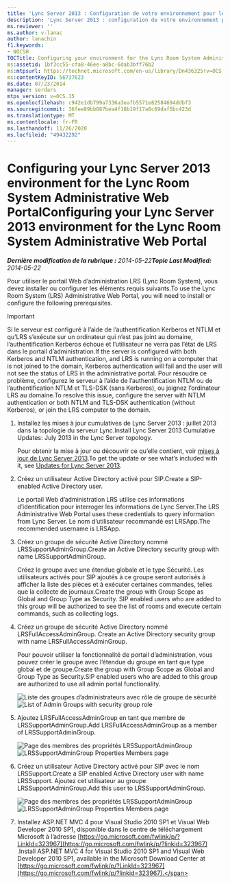 ```yaml
---
title: 'Lync Server 2013 : Configuration de votre environnement pour le portail web d’administration de Lync Room System'
description: 'Lync Server 2013 : configuration de votre environnement pour le portail Web d’administration du système de salle Lync.'
ms.reviewer: ''
ms.author: v-lanac
author: lanachin
f1.keywords:
- NOCSH
TOCTitle: Configuring your environment for the Lync Room System Administrative Web Portal
ms:assetid: 1bf3cc55-cfa8-46ee-a8bc-6dab3bff76b2
ms:mtpsurl: https://technet.microsoft.com/en-us/library/Dn436325(v=OCS.15)
ms:contentKeyID: 56737623
ms.date: 07/23/2014
manager: serdars
mtps_version: v=OCS.15
ms.openlocfilehash: c942e1db799a7336a3eafb5571e82584694ddbf3
ms.sourcegitcommit: 36fee89bb887bea4f18b19f17a8c69daf5bc423d
ms.translationtype: MT
ms.contentlocale: fr-FR
ms.lasthandoff: 11/26/2020
ms.locfileid: "49432292"
---
```

# <a name="configuring-your-lync-server-2013-environment-for-the-lync-room-system-administrative-web-portal"></a><span data-ttu-id="af673-103">Configuring your Lync Server 2013 environment for the Lync Room System Administrative Web Portal</span><span class="sxs-lookup"><span data-stu-id="af673-103">Configuring your Lync Server 2013 environment for the Lync Room System Administrative Web Portal</span></span>

<div data-xmlns="http://www.w3.org/1999/xhtml">

<div class="topic" data-xmlns="http://www.w3.org/1999/xhtml" data-msxsl="urn:schemas-microsoft-com:xslt" data-cs="https://msdn.microsoft.com/">

<div data-asp="https://msdn2.microsoft.com/asp">



</div>

<div id="mainSection">

<div id="mainBody"><span data-ttu-id="af673-104">

<span> </span></span><span class="sxs-lookup"><span data-stu-id="af673-104">

<span> </span></span></span>

<span data-ttu-id="af673-105">_**Dernière modification de la rubrique :** 2014-05-22_</span><span class="sxs-lookup"><span data-stu-id="af673-105">_**Topic Last Modified:** 2014-05-22_</span></span>

<span data-ttu-id="af673-106">Pour utiliser le portail Web d’administration LRS (Lync Room System), vous devez installer ou configurer les éléments requis suivants.</span><span class="sxs-lookup"><span data-stu-id="af673-106">To use the Lync Room System (LRS) Administrative Web Portal, you will need to install or configure the following prerequisites.</span></span>

<div>


> [!IMPORTANT]  
> <span data-ttu-id="af673-107">Si le serveur est configuré à l’aide de l’authentification Kerberos et NTLM et qu’LRS s’exécute sur un ordinateur qui n’est pas joint au domaine, l’authentification Kerberos échoue et l’utilisateur ne verra pas l’état de LRS dans le portail d’administration.</span><span class="sxs-lookup"><span data-stu-id="af673-107">If the server is configured with both Kerberos and NTLM authentication, and LRS is running on a computer that is not joined to the domain, Kerberos authentication will fail and the user will not see the status of LRS in the administrative portal.</span></span> <span data-ttu-id="af673-108">Pour résoudre ce problème, configurez le serveur à l’aide de l’authentification NTLM ou de l’authentification NTLM et TLS-DSK (sans Kerberos), ou joignez l’ordinateur LRS au domaine.</span><span class="sxs-lookup"><span data-stu-id="af673-108">To resolve this issue, configure the server with NTLM authentication or both NTLM and TLS-DSK authentication (without Kerberos), or join the LRS computer to the domain.</span></span>



</div>

1.  <span data-ttu-id="af673-109">Installez les mises à jour cumulatives de Lync Server 2013 : juillet 2013 dans la topologie du serveur Lync.</span><span class="sxs-lookup"><span data-stu-id="af673-109">Install Lync Server 2013 Cumulative Updates: July 2013 in the Lync Server topology.</span></span>
    
    <span data-ttu-id="af673-110">Pour obtenir la mise à jour ou découvrir ce qu’elle contient, voir [mises à jour de Lync Server 2013](https://go.microsoft.com/fwlink/p/?linkid=323959).</span><span class="sxs-lookup"><span data-stu-id="af673-110">To get the update or see what’s included with it, see [Updates for Lync Server 2013](https://go.microsoft.com/fwlink/p/?linkid=323959).</span></span>

2.  <span data-ttu-id="af673-111">Créez un utilisateur Active Directory activé pour SIP.</span><span class="sxs-lookup"><span data-stu-id="af673-111">Create a SIP-enabled Active Directory user.</span></span>
    
    <span data-ttu-id="af673-112">Le portail Web d’administration LRS utilise ces informations d’identification pour interroger les informations de Lync Server.</span><span class="sxs-lookup"><span data-stu-id="af673-112">The LRS Administrative Web Portal uses these credentials to query information from Lync Server.</span></span> <span data-ttu-id="af673-113">Le nom d’utilisateur recommandé est LRSApp.</span><span class="sxs-lookup"><span data-stu-id="af673-113">The recommended username is LRSApp.</span></span>

3.  <span data-ttu-id="af673-114">Créez un groupe de sécurité Active Directory nommé LRSSupportAdminGroup.</span><span class="sxs-lookup"><span data-stu-id="af673-114">Create an Active Directory security group with name LRSSupportAdminGroup.</span></span>
    
    <span data-ttu-id="af673-p103">Créez le groupe avec une étendue globale et le type Sécurité. Les utilisateurs activés pour SIP ajoutés à ce groupe seront autorisés à afficher la liste des pièces et à exécuter certaines commandes, telles que la collecte de journaux.</span><span class="sxs-lookup"><span data-stu-id="af673-p103">Create the group with Group Scope as Global and Group Type as Security. SIP enabled users who are added to this group will be authorized to see the list of rooms and execute certain commands, such as collecting logs.</span></span>

4.  <span data-ttu-id="af673-117">Créez un groupe de sécurité Active Directory nommé LRSFullAccessAdminGroup. </span><span class="sxs-lookup"><span data-stu-id="af673-117">Create an Active Directory security group with name LRSFullAccessAdminGroup.</span></span>
    
    <span data-ttu-id="af673-118">Pour pouvoir utiliser la fonctionnalité de portail d’administration, vous pouvez créer le groupe avec l’étendue du groupe en tant que type global et de groupe.</span><span class="sxs-lookup"><span data-stu-id="af673-118">Create the group with Group Scope as Global and Group Type as Security.SIP enabled users who are added to this group are authorized to use all admin portal functionality.</span></span>
    
     
    
    <span data-ttu-id="af673-119">![Liste des groupes d’administrateurs avec rôle de groupe de sécurité](images/Dn436325.5d432819-a2e2-452c-bc2a-5d4ee79d8c33(OCS.15).png "Liste des groupes d’administrateurs avec rôle de groupe de sécurité")</span><span class="sxs-lookup"><span data-stu-id="af673-119">![List of Admin Groups with security group role](images/Dn436325.5d432819-a2e2-452c-bc2a-5d4ee79d8c33(OCS.15).png "List of Admin Groups with security group role")</span></span>  
    
     

5.  <span data-ttu-id="af673-120">Ajoutez LRSFullAccessAdminGroup en tant que membre de LRSSupportAdminGroup.</span><span class="sxs-lookup"><span data-stu-id="af673-120">Add LRSFullAccessAdminGroup as a member of LRSSupportAdminGroup.</span></span>
    
    <span data-ttu-id="af673-121">![Page des membres des propriétés LRSSupportAdminGroup](images/Dn436325.91a4a28a-cacf-4ef6-aac1-915ec41c9648(OCS.15).png "Page des membres des propriétés LRSSupportAdminGroup")</span><span class="sxs-lookup"><span data-stu-id="af673-121">![LRSSupportAdminGroup Properties Members page](images/Dn436325.91a4a28a-cacf-4ef6-aac1-915ec41c9648(OCS.15).png "LRSSupportAdminGroup Properties Members page")</span></span>  
    
     

6.  <span data-ttu-id="af673-122">Créez un utilisateur Active Directory activé pour SIP avec le nom LRSSupport.</span><span class="sxs-lookup"><span data-stu-id="af673-122">Create a SIP enabled Active Directory user with name LRSSupport.</span></span> <span data-ttu-id="af673-123">Ajoutez cet utilisateur au groupe LRSSupportAdminGroup.</span><span class="sxs-lookup"><span data-stu-id="af673-123">Add this user to LRSSupportAdminGroup.</span></span>
    
    <span data-ttu-id="af673-124">![Page des membres des propriétés LRSSupportAdminGroup](images/Dn436325.7638055d-22ac-4909-914d-1966f5623909(OCS.15).png "Page des membres des propriétés LRSSupportAdminGroup")</span><span class="sxs-lookup"><span data-stu-id="af673-124">![LRSSupportAdminGroup Properties Members page](images/Dn436325.7638055d-22ac-4909-914d-1966f5623909(OCS.15).png "LRSSupportAdminGroup Properties Members page")</span></span>  
    
     

7.  <span data-ttu-id="af673-125">Installez ASP.NET MVC 4 pour Visual Studio 2010 SP1 et Visual Web Developer 2010 SP1, disponible dans le centre de téléchargement Microsoft à l’adresse [https://go.microsoft.com/fwlink/p/?LinkId=323967](https://go.microsoft.com/fwlink/p/?linkid=323967) .</span><span class="sxs-lookup"><span data-stu-id="af673-125">Install ASP.NET MVC 4 for Visual Studio 2010 SP1 and Visual Web Developer 2010 SP1, available in the Microsoft Download Center at [https://go.microsoft.com/fwlink/p/?LinkId=323967](https://go.microsoft.com/fwlink/p/?linkid=323967).</span></span>

<span data-ttu-id="af673-126"></div>

<span> </span>

</div>

</div>

</span><span class="sxs-lookup"><span data-stu-id="af673-126"></div>

<span> </span>

</div>

</div>

</span></span></div>

